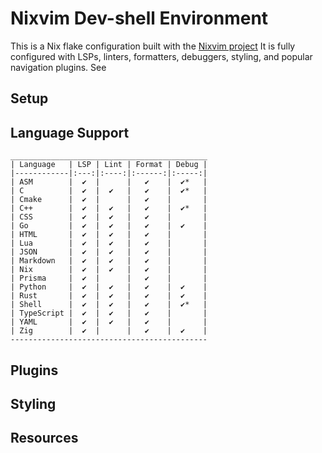# Nixvim Dev-shell Environment

This is a Nix flake configuration built with the [Nixvim project](https://github.com/nix-community/nixvim)
It is fully configured with LSPs, linters, formatters, debuggers, styling, and
popular navigation plugins. See

## Setup

## Language Support

```
____________________________________________
| Language   | LSP | Lint | Format | Debug |
|------------|:---:|:----:|:------:|:-----:|
| ASM        |  ✔  |      |   ✔    |  ✔*   |
| C          |  ✔  |  ✔   |   ✔    |  ✔*   |
| Cmake      |  ✔  |      |   ✔    |       |
| C++        |  ✔  |  ✔   |   ✔    |  ✔*   |
| CSS        |  ✔  |  ✔   |   ✔    |       |
| Go         |  ✔  |  ✔   |   ✔    |  ✔    |
| HTML       |  ✔  |  ✔   |   ✔    |       |
| Lua        |  ✔  |  ✔   |   ✔    |       |
| JSON       |  ✔  |  ✔   |   ✔    |       |
| Markdown   |  ✔  |  ✔   |   ✔    |       |
| Nix        |  ✔  |  ✔   |   ✔    |       |
| Prisma     |  ✔  |      |   ✔    |       |
| Python     |  ✔  |  ✔   |   ✔    |  ✔    |
| Rust       |  ✔  |  ✔   |   ✔    |  ✔    |
| Shell      |  ✔  |  ✔   |   ✔    |  ✔*   |
| TypeScript |  ✔  |  ✔   |   ✔    |       |
| YAML       |  ✔  |  ✔   |   ✔    |       |
| Zig        |  ✔  |      |   ✔    |  ✔    |
--------------------------------------------
```

## Plugins

## Styling

## Resources
